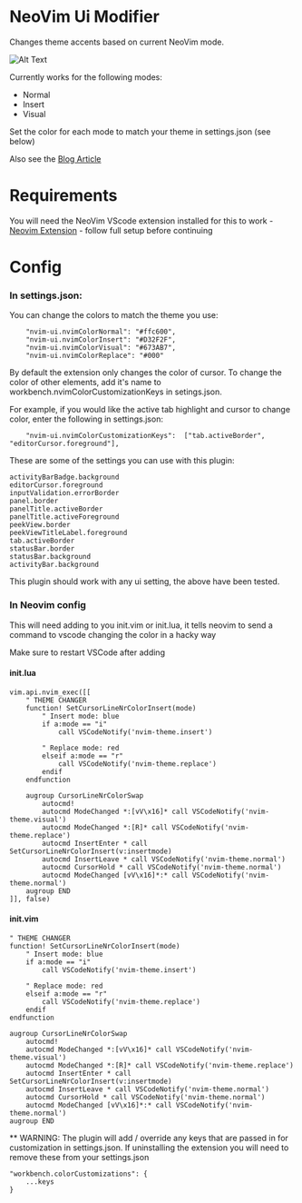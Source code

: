 # NeoVim Ui Modifier

Changes theme accents based on current NeoVim mode.

![Alt Text](assets/nvim4.gif)

Currently works for the following modes:

- Normal
- Insert
- Visual

Set the color for each mode to match your theme in settings.json (see below)

Also see the [Blog Article](https://dev.to/julian_e_yak_win_andi/vscode-neovim-theme-modifier-51gg)

# Requirements

You will need the NeoVim VScode extension installed for this to work - [Neovim Extension](https://marketplace.visualstudio.com/items?itemName=asvetliakov.vscode-neovim) - follow full setup before continuing

# Config

### In settings.json:

You can change the colors to match the theme you use:

```
    "nvim-ui.nvimColorNormal": "#ffc600",
    "nvim-ui.nvimColorInsert": "#D32F2F",
    "nvim-ui.nvimColorVisual": "#673AB7",
    "nvim-ui.nvimColorReplace": "#000"
```

By default the extension only changes the color of cursor. To change the color of other elements, add it's name to workbench.nvimColorCustomizationKeys in setings.json.

For example, if you would like the active tab highlight and cursor to change color, enter the following in settings.json:

```
    "nvim-ui.nvimColorCustomizationKeys":  ["tab.activeBorder", "editorCursor.foreground"],
```

These are some of the settings you can use with this plugin: 

```
activityBarBadge.background
editorCursor.foreground
inputValidation.errorBorder
panel.border
panelTitle.activeBorder
panelTitle.activeForeground
peekView.border
peekViewTitleLabel.foreground
tab.activeBorder
statusBar.border
statusBar.background
activityBar.background
```

This plugin should work with any ui setting, the above have been tested. 

### In Neovim config

This will need adding to you init.vim or init.lua, it tells neovim to send a command to vscode changing the color in a hacky way

Make sure to restart VSCode after adding

#### init.lua

```
vim.api.nvim_exec([[
    " THEME CHANGER
    function! SetCursorLineNrColorInsert(mode)
        " Insert mode: blue
        if a:mode == "i"
            call VSCodeNotify('nvim-theme.insert')

        " Replace mode: red
        elseif a:mode == "r"
            call VSCodeNotify('nvim-theme.replace')
        endif
    endfunction

    augroup CursorLineNrColorSwap
        autocmd!
        autocmd ModeChanged *:[vV\x16]* call VSCodeNotify('nvim-theme.visual')
        autocmd ModeChanged *:[R]* call VSCodeNotify('nvim-theme.replace')
        autocmd InsertEnter * call SetCursorLineNrColorInsert(v:insertmode)
        autocmd InsertLeave * call VSCodeNotify('nvim-theme.normal')
        autocmd CursorHold * call VSCodeNotify('nvim-theme.normal')
        autocmd ModeChanged [vV\x16]*:* call VSCodeNotify('nvim-theme.normal')
    augroup END
]], false)
```

#### init.vim

```
" THEME CHANGER
function! SetCursorLineNrColorInsert(mode)
    " Insert mode: blue
    if a:mode == "i"
        call VSCodeNotify('nvim-theme.insert')

    " Replace mode: red
    elseif a:mode == "r"
        call VSCodeNotify('nvim-theme.replace')
    endif
endfunction

augroup CursorLineNrColorSwap
    autocmd!
    autocmd ModeChanged *:[vV\x16]* call VSCodeNotify('nvim-theme.visual')
    autocmd ModeChanged *:[R]* call VSCodeNotify('nvim-theme.replace')
    autocmd InsertEnter * call SetCursorLineNrColorInsert(v:insertmode)
    autocmd InsertLeave * call VSCodeNotify('nvim-theme.normal')
    autocmd CursorHold * call VSCodeNotify('nvim-theme.normal')
    autocmd ModeChanged [vV\x16]*:* call VSCodeNotify('nvim-theme.normal')
augroup END
```

\*\* WARNING: The plugin will add / override any keys that are passed in for customization in settings.json. If uninstalling the extension you will need to remove these from your settings.json

```
"workbench.colorCustomizations": {
    ...keys
}
```
